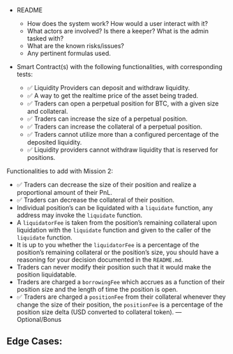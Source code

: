 - README

  - How does the system work? How would a user interact with it?
  - What actors are involved? Is there a keeper? What is the admin tasked with?
  - What are the known risks/issues?
  - Any pertinent formulas used.

- Smart Contract(s) with the following functionalities, with corresponding tests:

  - ✅ Liquidity Providers can deposit and withdraw liquidity.
  - ✅ A way to get the realtime price of the asset being traded.
  - ✅ Traders can open a perpetual position for BTC, with a given size and collateral.
  - ✅ Traders can increase the size of a perpetual position.
  - ✅ Traders can increase the collateral of a perpetual position.
  - ✅ Traders cannot utilize more than a configured percentage of the deposited liquidity.
  - ✅ Liquidity providers cannot withdraw liquidity that is reserved for positions.

Functionalities to add with Mission 2:

- ✅ Traders can decrease the size of their position and realize a proportional amount of their PnL.
- ✅ Traders can decrease the collateral of their position.
- Individual position’s can be liquidated with a `liquidate` function, any address may invoke the `liquidate` function.
- A `liquidatorFee` is taken from the position’s remaining collateral upon liquidation with the `liquidate` function and given to the caller of the `liquidate` function.
- It is up to you whether the `liquidatorFee` is a percentage of the position’s remaining collateral or the position’s size, you should have a reasoning for your decision documented in the `README.md`.
- Traders can never modify their position such that it would make the position liquidatable.
- Traders are charged a `borrowingFee` which accrues as a function of their position size and the length of time the position is open.
- ✅ Traders are charged a `positionFee` from their collateral whenever they change the size of their position, the `positionFee` is a percentage of the position size delta (USD converted to collateral token). — Optional/Bonus

## Edge Cases:
